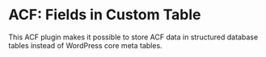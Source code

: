 # ACF: Fields in Custom Table

This ACF plugin makes it possible to store ACF data in structured database tables instead of WordPress core meta tables.

